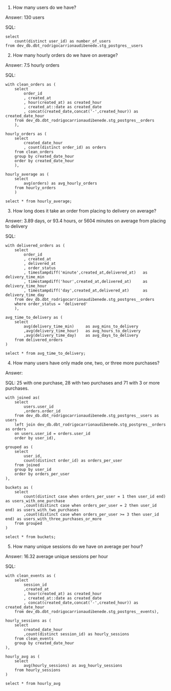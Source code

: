 1. How many users do we have?

Answer: 130 users

SQL:
```
select 
    count(distinct user_id) as number_of_users
from dev_db.dbt_rodrigocarrionaudibenede.stg_postgres__users
```


2. How many hourly orders do we have on average?

Answer: 7.5 hourly orders

SQL:
```
with clean_orders as (
    select 
        order_id
        , created_at
        , hour(created_at) as created_hour
        , created_at::date as created_date
        , concat(created_date,concat('-',created_hour)) as created_date_hour
    from dev_db.dbt_rodrigocarrionaudibenede.stg_postgres__orders
    ),

hourly_orders as (
    select 
        created_date_hour
        , count(distinct order_id) as orders
    from clean_orders
    group by created_date_hour
    order by created_date_hour
    ),

hourly_average as (
    select
        avg(orders) as avg_hourly_orders
    from hourly_orders
    )

select * from hourly_average;
```


3. How long does it take an order from placing to delivery on average?

Answer: 3.89 days, or 93.4 hours, or 5604 minutes on average from placing to delivery

SQL:
```
with delivered_orders as (
    select 
        order_id
        , created_at
        , delivered_at
        , order_status
        , timestampdiff('minute',created_at,delivered_at)   as delivery_time_min
        , timestampdiff('hour',created_at,delivered_at)     as delivery_time_hour
        , timestampdiff('day',created_at,delivered_at)      as delivery_time_day
    from dev_db.dbt_rodrigocarrionaudibenede.stg_postgres__orders
    where order_status = 'delivered'
    ),

avg_time_to_delivery as (
    select 
        avg(delivery_time_min)     as avg_mins_to_delivery
        ,avg(delivery_time_hour)   as avg_hours_to_delivery
        ,avg(delivery_time_day)    as avg_days_to_delivery
    from delivered_orders
)
    
select * from avg_time_to_delivery;
```


4. How many users have only made one, two, or three more purchases?

Answer: 

SQL: 25 with one purchase, 28 with two purchases and 71 with 3 or more purchases.
```
with joined as(
    select 
        users.user_id
        ,orders.order_id
    from dev_db.dbt_rodrigocarrionaudibenede.stg_postgres__users as users
    left join dev_db.dbt_rodrigocarrionaudibenede.stg_postgres__orders as orders
    on users.user_id = orders.user_id
    order by user_id),

grouped as (
    select
        user_id,
        count(distinct order_id) as orders_per_user
    from joined
    group by user_id
    order by orders_per_user
),

buckets as (
    select
        count(distinct case when orders_per_user = 1 then user_id end) as users_with_one_purchase
        ,count(distinct case when orders_per_user = 2 then user_id end) as users_with_two_purchases
        ,count(distinct case when orders_per_user >= 3 then user_id end) as users_with_three_purchases_or_more
    from grouped
)
    
select * from buckets;
```

5. How many unique sessions do we have on average per hour?

Answer: 16.32 average unique sessions per hour

SQL:
```
with clean_events as (
    select 
        session_id
        ,created_at
        , hour(created_at) as created_hour
        , created_at::date as created_date
        , concat(created_date,concat('-',created_hour)) as created_date_hour
    from dev_db.dbt_rodrigocarrionaudibenede.stg_postgres__events),

hourly_sessions as (
    select 
        created_date_hour
        ,count(distinct session_id) as hourly_sessions
    from clean_events
    group by created_date_hour
),

hourly_avg as (
    select
        avg(hourly_sessions) as avg_hourly_sessions
    from hourly_sessions
)
    
select * from hourly_avg
```